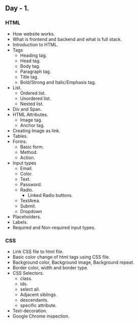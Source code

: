 ## Day - 1.

### HTML
- How website works.
- What is frontend and backend and what is full stack.
- Introduction to HTML.
- Tags
    - Heading tag.
    - Head tag.
    - Body tag.
    - Paragraph tag.
    - Title tag.
    - Bold/Strong and Italic/Emphasis tag.
- List.
    - Ordered list.
    - Unordered list.
    - Nested list.
- Div and Span.
- HTML Attributes.
    - Image tag.
    - Anchor tag.
- Creating Image as link.
- Tables.
- Forms.
    - Basic form.
    - Method.
    - Action.
- Input types
    - Email.
    - Color.
    - Text.
    - Password.
    - Radio.
        - Linked Radio buttons.
    - TextArea.
    - Submit.
    - Dropdown
- Placeholders.
- Labels.
- Required and Non-required input types.

### CSS
- Link CSS file to html file.
- Basic color change of html tags using CSS file.
- Background color, Background image, Background repeat.
- Border color, width and border type.
- CSS Selectors.
  - class.
  - ids.
  - select all.
  - Adjacent siblings.
  - descendants.
  - specific attribute.
- Text-decoration.
- Google Chrome inspection.
